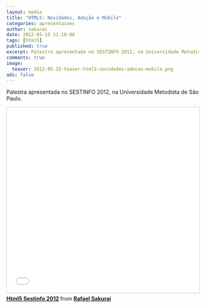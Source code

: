 ```yaml
---
layout: media
title: "HTML5: Novidades, Adoção e Mobile"
categories: apresentacoes
author: sakurai
date: 2012-05-15 21:18:00
tags: [html5]
published: true
excerpt: Palestra apresentada no SESTINFO 2012, na Universidade Metodista de São Paulo.
comments: true
image:
  teaser: 2012-05-15-teaser-html5-novidades-adocao-mobile.png
ads: false
---
```


Palestra apresentada no SESTINFO 2012, na Universidade Metodista de São Paulo.

<iframe src="//www.slideshare.net/slideshow/embed_code/key/oAIU3NHjkqIHTk" width="595" height="485" frameborder="0" marginwidth="0" marginheight="0" scrolling="no" style="border:1px solid #CCC; border-width:1px; margin-bottom:5px; max-width: 100%;" allowfullscreen> </iframe> <div style="margin-bottom:5px"> <strong> <a href="//www.slideshare.net/rafaelsakurai/html5-sestinfo-2012" title="Html5 Sestinfo 2012" target="_blank">Html5 Sestinfo 2012</a> </strong> from <strong><a href="//www.slideshare.net/rafaelsakurai" target="_blank">Rafael Sakurai</a></strong> </div>
